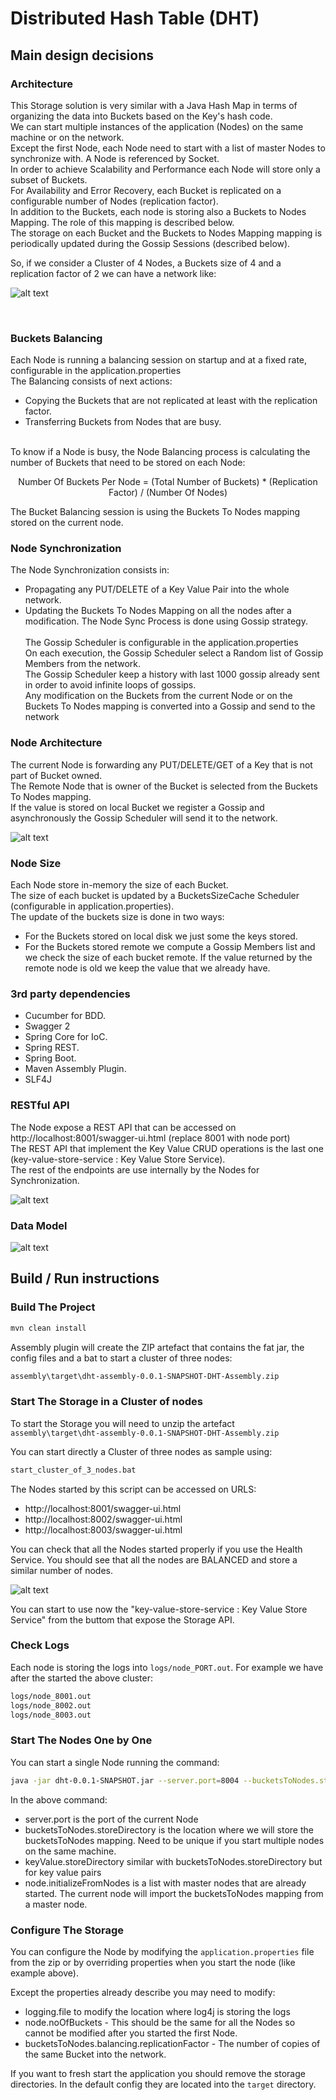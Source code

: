 # Distributed Hash Table (DHT)


## Main design decisions 

### Architecture

This Storage solution is very similar with a Java Hash Map in terms of organizing the data into Buckets based on the Key's hash code. <br />
We can start multiple instances of the application (Nodes) on the same machine or on the network. <br />
Except the first Node, each Node need to start with a list of master Nodes to synchronize with. A Node is referenced by Socket. <br />
In order to achieve Scalability and Performance each Node will store only a subset of Buckets. <br />
For Availability and Error Recovery, each Bucket is replicated on a configurable number of Nodes (replication factor). <br />
In addition to the Buckets, each node is storing also a Buckets to Nodes Mapping. The role of this mapping is described below. <br />
The storage on each Bucket and the Buckets to Nodes Mapping mapping is periodically updated during the Gossip Sessions (described below). <br />

So, if we consider a Cluster of 4 Nodes, a Buckets size of 4 and a replication factor of 2 we can have a network like: <br />

![alt text](https://github.com/amihai/DHT/blob/master/docs/images/Cluster.png "Cluster")

<br />

### Buckets Balancing
Each Node is running a balancing session on startup and at a fixed rate, configurable in the application.properties <br />
The Balancing consists of next actions: <br />
* Copying the Buckets that are not replicated at least with the replication factor.
* Transferring Buckets from Nodes that are busy.
<br />
To know if a Node is busy, the Node Balancing process is calculating the number of Buckets that need to be stored on each Node:<br />
<p style="text-align: center;">Number Of Buckets Per Node = (Total Number of Buckets) * (Replication Factor) / (Number Of Nodes)</p> 
The Bucket Balancing session is using the Buckets To Nodes mapping stored on the current node. <br /> 

### Node Synchronization
The Node Synchronization consists in:
* Propagating any PUT/DELETE of a Key Value Pair into the whole network.
* Updating the Buckets To Nodes Mapping on all the nodes after a modification.
The Node Sync Process is done using Gossip strategy. <br />   
The Gossip Scheduler is configurable in the application.properties </br>
On each execution, the Gossip Scheduler select a Random list of Gossip Members from the network.  <br />
The Gossip Scheduler keep a history with last 1000 gossip already sent in order to avoid infinite loops of gossips. <br />
Any modification on the Buckets from the current Node or on the Buckets To Nodes mapping is converted into a Gossip and send to the network </br> 

### Node Architecture

The current Node is forwarding any PUT/DELETE/GET of a Key that is not part of Bucket owned.  </br>
The Remote Node that is owner of the Bucket is selected from the Buckets To Nodes mapping. </br>
If the value is stored on local Bucket we register a Gossip and asynchronously the Gossip Scheduler will send it to the network. <br /> 

![alt text](https://github.com/amihai/DHT/blob/master/docs/images/Put_Key_Value.png "Put Key Value Sequence Diagram") 

### Node Size
Each Node store in-memory the size of each Bucket. </br>
The size of each bucket is updated by a BucketsSizeCache Scheduler (configurable in application.properties). <br />
The update of the buckets size is done in two ways:
* For the Buckets stored on local disk we just some the keys stored.
* For the Buckets stored remote we compute a Gossip Members list and we check the size of each bucket remote. If the value returned by the remote node is old we keep the value that we already have. 

### 3rd party dependencies
* Cucumber for BDD. 
* Swagger 2
* Spring Core for IoC.
* Spring REST.
* Spring Boot.
* Maven Assembly Plugin.
* SLF4J

### RESTful API
The Node expose a REST API that can be accessed on http://localhost:8001/swagger-ui.html (replace 8001 with node port)<br />
The REST API that implement the Key Value CRUD operations is the last one (key-value-store-service : Key Value Store Service).<br />
The rest of the endpoints are use internally by the Nodes for Synchronization.<br />
  
![alt text](https://github.com/amihai/DHT/blob/master/docs/images/Swagger.png "Swagger")


### Data Model

![alt text](https://github.com/amihai/DHT/blob/master/docs/images/Data_Model.png "Data Model")

## Build / Run instructions

### Build The Project

```bash
mvn clean install
```

Assembly plugin will create the ZIP artefact that contains the fat jar, the config files and a bat to start a cluster of three nodes: <br /> 

```bash
assembly\target\dht-assembly-0.0.1-SNAPSHOT-DHT-Assembly.zip
```

### Start The Storage in a Cluster of nodes

To start the Storage you will need to unzip the artefact `assembly\target\dht-assembly-0.0.1-SNAPSHOT-DHT-Assembly.zip` <br />

You can start directly a Cluster of three nodes as sample using: <br />
```bash
start_cluster_of_3_nodes.bat
```

The Nodes started by this script can be accessed on URLS:
* http://localhost:8001/swagger-ui.html
* http://localhost:8002/swagger-ui.html
* http://localhost:8003/swagger-ui.html

You can check that all the Nodes started properly if you use the Health Service. You should see that all the nodes are BALANCED and store a similar number of nodes. <br />

![alt text](https://github.com/amihai/DHT/blob/master/docs/images/HealthCheck.png "Health Check")

You can start to use now the "key-value-store-service : Key Value Store Service"  from the buttom that expose the Storage API. <br />

### Check Logs

Each node is storing the logs into `logs/node_PORT.out`. For example we have after the started the above cluster:
```bash
logs/node_8001.out
logs/node_8002.out
logs/node_8003.out
```

### Start The Nodes One by One

You can start a single Node running the command:
```bash
java -jar dht-0.0.1-SNAPSHOT.jar --server.port=8004 --bucketsToNodes.storeDirectory=target/node4/bucketsToNodes --keyValue.storeDirectory=target/node4/keyValue --node.initializeFromNodes=localhost:8003
```
In the above command:
* server.port is the port of the current Node
* bucketsToNodes.storeDirectory is the location where we will store the bucketsToNodes mapping. Need to be unique if you start multiple nodes on the same machine.
* keyValue.storeDirectory similar with bucketsToNodes.storeDirectory but for key value pairs
* node.initializeFromNodes is a list with master nodes that are already started. The current node will import the bucketsToNodes mapping from a master node.


### Configure The Storage

You can configure the Node by modifying the `application.properties` file from the zip or by overriding properties when you start the node (like example above). <br />

Except the properties already describe you may need to modify:
* logging.file to modify the location where log4j is storing the logs
* node.noOfBuckets - This should be the same for all the Nodes so cannot be modified after you started the first Node.
* bucketsToNodes.balancing.replicationFactor - The number of copies of the same Bucket into the network.

If you want to fresh start the application you should remove the storage directories. In the default config they are located into the `target` directory.
 
	
	